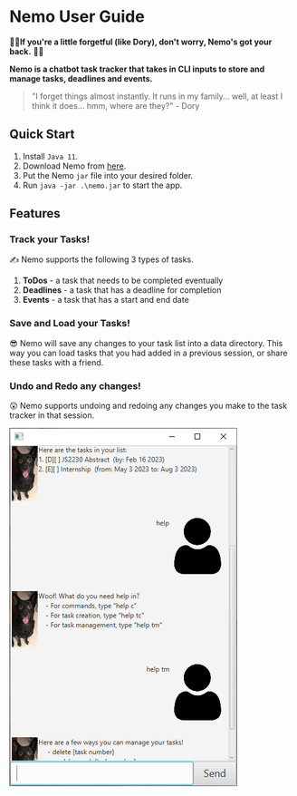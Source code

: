 # Nemo User Guide
:ocean::tropical_fish:**If you're a little forgetful (like Dory), don't worry, Nemo's got your back.** :ocean::tropical_fish:

**Nemo is a chatbot task tracker that takes in CLI inputs to store and manage tasks, deadlines and events.**

> "I forget things almost instantly. It runs in my family… well, at least I think it does... hmm, where are they?" - Dory

## Quick Start

1. Install `Java 11`.
2. Download Nemo from [here](https://github.com/unfazing/ip/releases).
3. Put the Nemo `jar` file into your desired folder.
4. Run `java -jar .\nemo.jar` to start the app.

## Features

### Track your Tasks!
:writing_hand: Nemo supports the following 3 types of tasks. 
1. **ToDos** - a task that needs to be completed eventually
2. **Deadlines** - a task that has a deadline for completion
3. **Events** - a task that has a start and end date

### Save and Load your Tasks!
:sunglasses: Nemo will save any changes to your task list into a data directory. This way you can load tasks that you had added in a previous session, or share these tasks with a friend.

### Undo and Redo any changes!
:astonished: Nemo supports undoing and redoing any changes you make to the task tracker in that session.

![Ui](docs/Ui.png)
